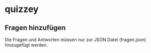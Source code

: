 # quizzey

## Fragen hinzufügen
Die Fragen und Antworten müssen nur zur JSON Datei (fragen.json) hinzugefügt werden.
